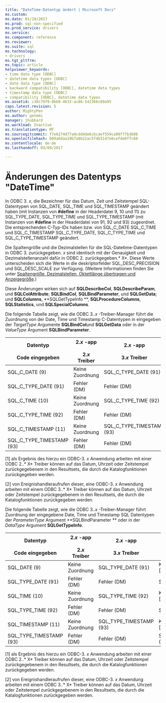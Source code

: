 ```yaml
---
title: "DateTime-Datentyp ändert | Microsoft Docs"
ms.custom: 
ms.date: 01/19/2017
ms.prod: sql-non-specified
ms.prod_service: drivers
ms.service: 
ms.component: reference
ms.reviewer: 
ms.suite: sql
ms.technology:
- drivers
ms.tgt_pltfrm: 
ms.topic: article
helpviewer_keywords:
- time data type [ODBC]
- datetime data types [ODBC]
- date data type [ODBC]
- backward compatibility [ODBC], datetime data types
- timestamp data type [ODBC]
- compatibility [ODBC], datetime data types
ms.assetid: c38c79f9-8bb0-4633-ac86-542366c09a95
caps.latest.revision: 5
author: MightyPen
ms.author: genemi
manager: jhubbard
ms.workload: Inactive
ms.translationtype: MT
ms.sourcegitcommit: f7e6274d77a9cdd4de6cbcaef559ca99f77b3608
ms.openlocfilehash: b09a6daa19b7a8b22ac5f4b3147e6cefde6ffc60
ms.contentlocale: de-de
ms.lasthandoff: 09/09/2017

---
```

# <a name="datetime-data-type-changes"></a>Änderungen des Datentyps "DateTime"
In ODBC 3. *x*, die Bezeichner für das Datum, Zeit und Zeitstempel SQL-Datentypen von SQL_DATE, SQL_TIME und SQL_TIMESTAMP geändert haben (mit Instanzen von **#define** in der Headerdatei 9, 10 und 11) zu SQL_TYPE_DATE, SQL_TYPE_TIME und SQL_TYPE_TIMESTAMP (mit Instanzen von **#define** in der Headerdatei von 91, 92 und 93) zugeordnet. Die entsprechenden C-Typ-IDs haben bzw. von SQL_C_DATE SQL_C_TIME und SQL_C_TIMESTAMP SQL_C_TYPE_DATE, SQL_C_TYPE_TIME und SQL_C_TYPE_TIMESTAMP geändert.  
  
 Die Spaltengröße und die Dezimalstellen für die SQL-Datetime-Datentypen in ODBC 3. zurückgegeben. *x* sind identisch mit der Genauigkeit und Dezimalstellenanzahl dafür in ODBC 2. zurückgegeben.* X*. Diese Werte unterscheiden sich die Werte in die deskriptorfelder SQL_DESC_PRECISION und SQL_DESC_SCALE zur Verfügung. (Weitere Informationen finden Sie unter [Spaltengröße, Dezimalstellen, Oktettlänge übertragen und Anzeigegröße](../../../odbc/reference/appendixes/column-size-decimal-digits-transfer-octet-length-and-display-size.md).)  
  
 Diese Änderungen wirken sich auf **SQLDescribeCol**, **SQLDescribeParam**, und **SQLColAttribute**; **SQLBindCol**, **SQLBindParameter**, und **SQLGetData**; und **SQLColumns**, **SQLGetTypeInfo **, **SQLProcedureColumns**, **SQLStatistics**, und **SQLSpecialColumns**.  
  
 Die folgende Tabelle zeigt, wie die ODBC 3.*.x* -Treiber-Manager führt die Zuordnung von der Date, Time und Timestamp C-Datentypen in eingegeben der *TargetType* Argumente **SQLBindCol**und **SQLGetData** oder in der *ValueType* Argument **SQLBindParameter**.  
  
|Datentyp<br /><br /> Code eingegeben|2.*x* -app<br /><br /> 2.*x* Treiber|2.*x* -app<br /><br /> 3.*x* Treiber|3.*x* -app<br /><br /> 2.*x* Treiber|3.*x* -app<br /><br /> 3.*x* Treiber|  
|--------------------------------|-----------------------------------|-----------------------------------|-----------------------------------|-----------------------------------|  
|SQL_C_DATE (9)|Keine Zuordnung|SQL_C_TYPE_DATE (91)|Keine Zuordnung [1]|SQL_C_TYPE_DATE (91)|  
|SQL_C_TYPE_DATE (91)|Fehler (DM)|Fehler (DM)|SQL_C_DATE (9)|Keine Zuordnung [2]|  
|SQL_C_TIME (10)|Keine Zuordnung|SQL_C_TYPE_TIME (92)|Keine Zuordnung [1]|SQL_C_TYPE_TIME (92)|  
|SQL_C_TYPE_TIME (92)|Fehler (DM)|Fehler (DM)|SQL_C_TIME (10)|Keine Zuordnung [2]|  
|SQL_C_TIMESTAMP (11)|Keine Zuordnung|SQL_C_TYPE_TIMESTAMP (93)|Keine Zuordnung [1]|SQL_C_TYPE_TIMESTAMP (93)|  
|SQL_C_TYPE_TIMESTAMP (93)|Fehler (DM)|Fehler (DM)|SQL_C_TIMESTAMP (11)|Keine Zuordnung [2]|  
  
 [1] als Ergebnis des hierzu ein ODBC-3. *x* Anwendung arbeiten mit einer ODBC 2..* X* Treiber können auf das Datum, Uhrzeit oder Zeitstempel zurückgegebenem in den Resultsets, die durch die Katalogfunktionen zurückgegeben werden.  
  
 [2] von Ereignishandleraufrufen dieser, eine ODBC-3. *x* Anwendung arbeiten mit einem ODBC 3..* X* Treiber können auf das Datum, Uhrzeit oder Zeitstempel zurückgegebenem in den Resultsets, die durch die Katalogfunktionen zurückgegeben werden.  
  
 Die folgende Tabelle zeigt, wie die ODBC 3.*.x* -Treiber-Manager führt Zuordnung der eingegebene Date, Time und Timestamp SQL Datentypen der *ParameterType* Argument **SQLBindParameter ** oder in der *DataType* Argument **SQLGetTypeInfo**.  
  
|Datentyp<br /><br /> Code eingegeben|2.*x* -app<br /><br /> 2.*x* Treiber|2.*x* -app<br /><br /> 3.*x* Treiber|3.*x* -app<br /><br /> 2.*x* Treiber|3.*x* -app<br /><br /> 3.*x* Treiber|  
|--------------------------------|-----------------------------------|-----------------------------------|-----------------------------------|-----------------------------------|  
|SQL_DATE (9)|Keine Zuordnung|SQL_TYPE_DATE (91)|Keine Zuordnung [1]|SQL_TYPE_DATE (91)|  
|SQL_TYPE_DATE (91)|Fehler (DM)|Fehler (DM)|SQL_DATE (9)|Keine Zuordnung [2]|  
|SQL_TIME (10)|Keine Zuordnung|SQL_TYPE_TIME (92)|Keine Zuordnung [1]|SQL_TYPE_TIME (92)|  
|SQL_TYPE_TIME (92)|Fehler (DM)|Fehler (DM)|SQL_TIME (10)|Keine Zuordnung [2]|  
|SQL_TIMESTAMP (11)|Keine Zuordnung|SQL_TYPE_TIMESTAMP (93)|Keine Zuordnung [1]|SQL_TYPE_TIMESTAMP (93)|  
|SQL_TYPE_TIMESTAMP (93)|Fehler (DM)|Fehler (DM)|SQL_TIMESTAMP (11)|Keine Zuordnung [2]|  
  
 [1] als Ergebnis des hierzu ein ODBC-3. *x* Anwendung arbeiten mit einer ODBC 2..* X* Treiber können auf das Datum, Uhrzeit oder Zeitstempel zurückgegebenem in den Resultsets, die durch die Katalogfunktionen zurückgegeben werden.  
  
 [2] von Ereignishandleraufrufen dieser, eine ODBC-3. *x* Anwendung arbeiten mit einem ODBC 3..* X* Treiber können auf das Datum, Uhrzeit oder Zeitstempel zurückgegebenem in den Resultsets, die durch die Katalogfunktionen zurückgegeben werden.

